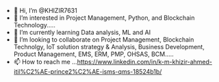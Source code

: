 - 👋 Hi, I’m @KHIZIR7631
- 👀 I’m interested in Project Management, Python, and Blockchain Technology.....
- 🌱 I’m currently learning Data analysis, ML and AI
- 💞️ I’m looking to collaborate on Project Management, Blockchain Technolgy, IoT solution strategy & Analysis, Business Development, Product Management, EMS, ERM, PMP, OHSAS, BCM.....
- 📫 How to reach me ...https://www.linkedin.com/in/k-m-khizir-ahmed-itil%C2%AE-prince2%C2%AE-isms-qms-18524b1b/

<!---
KHIZIR7631/KHIZIR7631 is a ✨ special ✨ repository because its `README.md` (this file) appears on your GitHub profile.
You can click the Preview link to take a look at your changes.
--->
